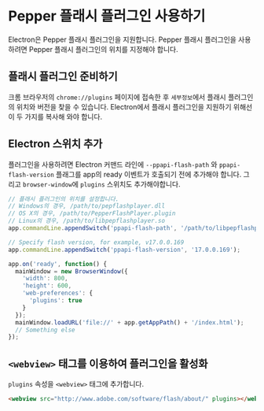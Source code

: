 ﻿# Pepper 플래시 플러그인 사용하기

Electron은 Pepper 플래시 플러그인을 지원합니다.
Pepper 플래시 플러그인을 사용하려면 Pepper 플래시 플러그인의 위치를 지정해야 합니다.

## 플래시 플러그인 준비하기

크롬 브라우저의 `chrome://plugins` 페이지에 접속한 후 `세부정보`에서 플래시
플러그인의 위치와 버전을 찾을 수 있습니다. Electron에서 플래시 플러그인을 지원하기
위해선 이 두 가지를 복사해 와야 합니다.

## Electron 스위치 추가

플러그인을 사용하려면 Electron 커맨드 라인에 `--ppapi-flash-path` 와
`ppapi-flash-version` 플래그를 app의 ready 이벤트가 호출되기 전에 추가해야 합니다.
그리고 `browser-window`에 `plugins` 스위치도 추가해야합니다.

```javascript
// 플래시 플러그인의 위치를 설정합니다.
// Windows의 경우, /path/to/pepflashplayer.dll
// OS X의 경우, /path/to/PepperFlashPlayer.plugin
// Linux의 경우, /path/to/libpepflashplayer.so
app.commandLine.appendSwitch('ppapi-flash-path', '/path/to/libpepflashplayer.so');

// Specify flash version, for example, v17.0.0.169
app.commandLine.appendSwitch('ppapi-flash-version', '17.0.0.169');

app.on('ready', function() {
  mainWindow = new BrowserWindow({
    'width': 800,
    'height': 600,
    'web-preferences': {
      'plugins': true
    }
  });
  mainWindow.loadURL('file://' + app.getAppPath() + '/index.html');
  // Something else
});
```

## `<webview>` 태그를 이용하여 플러그인을 활성화

`plugins` 속성을 `<webview>` 태그에 추가합니다.

```html
<webview src="http://www.adobe.com/software/flash/about/" plugins></webview>
```
